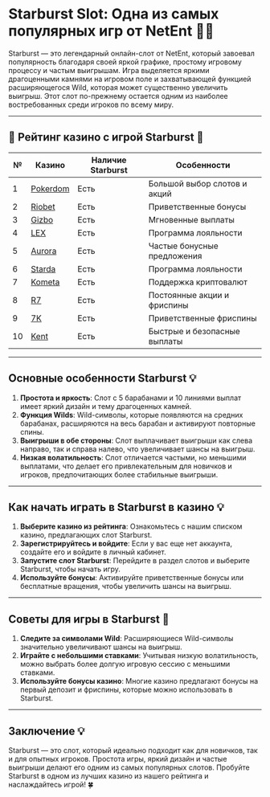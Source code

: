 # Starburst Slot: Одна из самых популярных игр от NetEnt 🎰✨

Starburst — это легендарный онлайн-слот от NetEnt, который завоевал популярность благодаря своей яркой графике, простому игровому процессу и частым выигрышам. Игра выделяется яркими драгоценными камнями на игровом поле и захватывающей функцией расширяющегося Wild, которая может существенно увеличить выигрыш. Этот слот по-прежнему остается одним из наиболее востребованных среди игроков по всему миру.

---

## 🎲 Рейтинг казино с игрой Starburst 🎲

| №  | Казино                                                                                  | Наличие Starburst             | Особенности                      |
|----|----------------------------------------------------------------------------------------|-------------------------------|----------------------------------|
| 1  | [Pokerdom](https://brandplay.link/4k77v2yx)                                            | Есть                          | Большой выбор слотов и акций     |
| 2  | [Riobet](https://brandplay.link/7xBLTPyj)                                              | Есть                          | Приветственные бонусы            |
| 3  | [Gizbo](https://brandplay.link/bprXw4YV)                                               | Есть                          | Мгновенные выплаты               |
| 4  | [LEX](https://brandplay.link/zW4hdDFV)                                                 | Есть                          | Программа лояльности             |
| 5  | [Aurora](https://10trafic-stat2.com/click/668546556bcc6313411604bd/6766/13032/subaccount) | Есть                          | Частые бонусные предложения      |
| 6  | [Starda](https://brandplay.link/fB7xwRFL)                                              | Есть                          | Программа лояльности             |
| 7  | [Kometa](https://brandplay.link/8ZymQJV8)                                              | Есть                          | Поддержка криптовалют            |
| 8  | [R7](https://brandplay.link/bMd3Yjsw)                                                  | Есть                          | Постоянные акции и фриспины      |
| 9  | [7K](https://brandplay.link/BvQyFShp)                                                  | Есть                          | Приветственные фриспины          |
| 10 | [Kent](https://brandplay.link/Fv2WP3js)                                                | Есть                          | Быстрые и безопасные выплаты     |

---

## Основные особенности Starburst 💡

1. **Простота и яркость**: Слот с 5 барабанами и 10 линиями выплат имеет яркий дизайн и тему драгоценных камней.
2. **Функция Wilds**: Wild-символы, которые появляются на средних барабанах, расширяются на весь барабан и активируют повторные спины.
3. **Выигрыши в обе стороны**: Слот выплачивает выигрыши как слева направо, так и справа налево, что увеличивает шансы на выигрыш.
4. **Низкая волатильность**: Слот отличается частыми, но меньшими выплатами, что делает его привлекательным для новичков и игроков, предпочитающих более стабильные выигрыши.

---

## Как начать играть в Starburst в казино 💡

1. **Выберите казино из рейтинга**: Ознакомьтесь с нашим списком казино, предлагающих слот Starburst.
2. **Зарегистрируйтесь и войдите**: Если у вас еще нет аккаунта, создайте его и войдите в личный кабинет.
3. **Запустите слот Starburst**: Перейдите в раздел слотов и выберите Starburst, чтобы начать игру.
4. **Используйте бонусы**: Активируйте приветственные бонусы или бесплатные вращения, чтобы увеличить шансы на выигрыш.

---

## Советы для игры в Starburst 🎯

1. **Следите за символами Wild**: Расширяющиеся Wild-символы значительно увеличивают шансы на выигрыш.
2. **Играйте с небольшими ставками**: Учитывая низкую волатильность, можно выбрать более долгую игровую сессию с меньшими ставками.
3. **Используйте бонусы казино**: Многие казино предлагают бонусы на первый депозит и фриспины, которые можно использовать в Starburst.

---

## Заключение 💡

Starburst — это слот, который идеально подходит как для новичков, так и для опытных игроков. Простота игры, яркий дизайн и частые выигрыши делают его одним из самых популярных слотов. Пробуйте Starburst в одном из лучших казино из нашего рейтинга и наслаждайтесь игрой! 🍀
